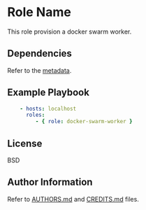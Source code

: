 Role Name
=========

This role provision a docker swarm worker.

Dependencies
------------

Refer to the [metadata](meta/main.yml).

Example Playbook
----------------

```yaml
    - hosts: localhost
      roles:
         - { role: docker-swarm-worker }
```

License
-------

BSD

Author Information
------------------

Refer to [AUTHORS.md](../../../AUTHORS.md) and [CREDITS.md](../../../CREDITS.md) files.
